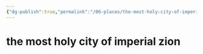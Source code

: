 ```yaml
---
{"dg-publish":true,"permalink":"/06-places/the-most-holy-city-of-imperial-zion/"}
---
```


# the most holy city of imperial zion